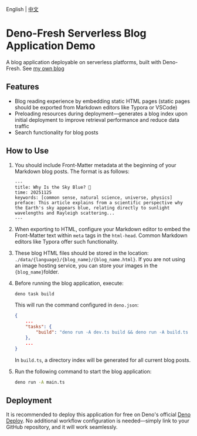 English | [中文](README_zh.md)

# Deno-Fresh Serverless Blog Application Demo

A blog application deployable on serverless platforms, built with Deno-Fresh. See [my own blog](https://freshblogs.exstyty.deno.net)

## Features

- Blog reading experience by embedding static HTML pages (static pages should be exported from Markdown editors like Typora or VSCode)
- Preloading resources during deployment—generates a blog index upon initial deployment to improve retrieval performance and reduce data traffic
- Search functionality for blog posts

## How to Use

1. You should include Front-Matter metadata at the beginning of your Markdown blog posts. The format is as follows: 

   ```
   --- 
   title: Why Is the Sky Blue? 🤯 
   time: 20251125 
   keywords: [common sense, natural science, universe, physics] 
   preface: This article explains from a scientific perspective why the Earth's sky appears blue, relating directly to sunlight wavelengths and Rayleigh scattering... 
   ---
   ```

   

2. When exporting to HTML, configure your Markdown editor to embed the Front-Matter text within `meta` tags in the `html-head`. Common Markdown editors like Typora offer such functionality.

3. These blog HTML files should be stored in the location: `./data/{language}/{blog_name}/{blog_name.html}`. If you are not using an image hosting service, you can store your images in the `{blog_name}`folder.

4. Before running the blog application, execute:

   ```bash
   deno task build
   ```

   This will run the command configured in `deno.json`: 

   ```json
   {
       ...
       "tasks": {
           "build": "deno run -A dev.ts build && deno run -A build.ts zh",
       },
       ...
   }
   ```

   

   In `build.ts`, a directory index will be generated for all current blog posts.

5. Run the following command to start the blog application: 

   ```bash
   deno run -A main.ts
   ```

## Deployment

It is recommended to deploy this application for free on Deno's official [Deno Deploy](https://docs.deno.com/services/). No additional workflow configuration is needed—simply link to your GitHub repository, and it will work seamlessly.

